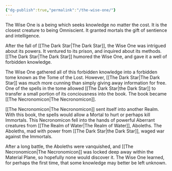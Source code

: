 ```yaml
---
{"dg-publish":true,"permalink":"/the-wise-one/"}
---
```


The Wise One is a being which seeks knowledge no matter the cost. It is the closest creature to being Omniscient. It granted mortals the gift of sentience and intelligence.

After the fall of [[The Dark Star\|The Dark Star]], the Wise One was intrigued about its powers. It ventured to its prison, and inquired about its methods. [[The Dark Star\|The Dark Star]] humored the Wise One, and gave it a well of forbidden knowledge.

The Wise One gathered all of this forbidden knowledge into a forbidden tome known as the Tome of the Lost. However, [[The Dark Star\|The Dark Star]] was much more cunning than simply giving away information for free. One of the spells in the tome allowed [[The Dark Star\|the Dark Star]] to transfer a small portion of its conciousness into the book. The book became [[The Necronomicon\|The Necronomicon]].

[[The Necronomicon\|The Necronomicon]] sent itself into another Realm. With this book, the spells would allow a Mortal to hurt or perhaps kill Immortals. This Necronomicon fell into the hands of powerful Aberrant creatures from [[The Realm of Water\|The Realm of Water]], Aboleths. The Aboleths, mad with power from [[The Dark Star\|the Dark Star]], waged war against the Immortals. 

After a long battle, the Aboleths were vanquished, and [[The Necronomicon\|The Necronomicon]] was locked deep away within the Material Plane, so hopefully none would discover it. The Wise One learned, for perhaps the first time, that some knowledge may better be left unknown.